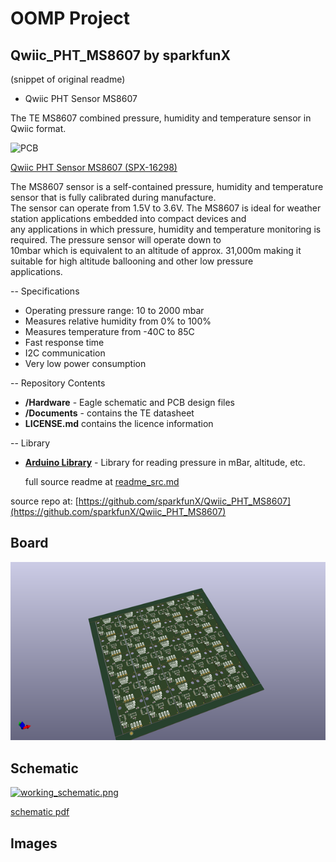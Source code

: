 # OOMP Project  
## Qwiic_PHT_MS8607  by sparkfunX  
  
(snippet of original readme)  
  
- Qwiic PHT Sensor MS8607  
  
The TE MS8607 combined pressure, humidity and temperature sensor in Qwiic format.  
  
![PCB](img/16298-Qwiic_Pressure_Humidity_Temp__PHT__Sensor_-_MS8607-00.jpg)  
  
[Qwiic PHT Sensor MS8607 (SPX-16298)](https://www.sparkfun.com/products/16298)  
  
The MS8607 sensor is a self-contained pressure, humidity and temperature sensor that is fully calibrated during manufacture.  
The sensor can operate from 1.5V to 3.6V. The MS8607 is ideal for weather station applications embedded into compact devices and  
any applications in which pressure, humidity and temperature monitoring is required. The pressure sensor will operate down to  
10mbar which is equivalent to an altitude of approx. 31,000m making it suitable for high altitude ballooning and other low pressure  
applications.  
  
-- Specifications  
  
- Operating pressure range: 10 to 2000 mbar  
- Measures relative humidity from 0% to 100%  
- Measures temperature from -40C to 85C  
- Fast response time  
- I2C communication  
- Very low power consumption  
  
-- Repository Contents  
- **/Hardware** - Eagle schematic and PCB design files  
- **/Documents** - contains the TE datasheet  
- **LICENSE.md** contains the licence information  
  
-- Library  
  
- **[Arduino Library](https://github.com/sparkfun/SparkFun_PHT_MS8607_Arduino_Library)** - Library for reading pressure in mBar, altitude, etc.  
  
  full source readme at [readme_src.md](readme_src.md)  
  
source repo at: [https://github.com/sparkfunX/Qwiic_PHT_MS8607](https://github.com/sparkfunX/Qwiic_PHT_MS8607)  
## Board  
  
[![working_3d.png](working_3d_600.png)](working_3d.png)  
## Schematic  
  
[![working_schematic.png](working_schematic_600.png)](working_schematic.png)  
  
[schematic pdf](working_schematic.pdf)  
## Images  
